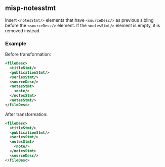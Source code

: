 ## misp-notesstmt
Insert `<notesStmt/>` elements that have `<sourceDesc/>` as previous sibling before the `<sourceDesc/>` element.
If the `<notesStmt/>` element is empty, it is removed instead.

### Example
Before transformation:
```xml
<fileDesc>
  <titleStmt/>
  <publicationStmt/>
  <seriesStmt/>
  <sourceDesc/>
  <notesStmt>
    <note/>
  </notesStmt>
  <notesStmt/>
</fileDesc>
```

After transformation:
```xml
<fileDesc>
  <titleStmt/>
  <publicationStmt/>
  <seriesStmt/>
  <notesStmt>
    <note/>
  </notesStmt>
  <sourceDesc/>
</fileDesc>
```

